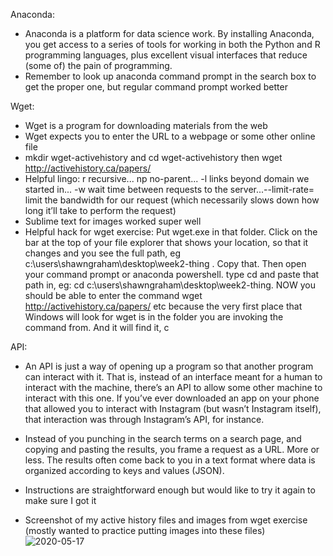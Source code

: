 Anaconda:

- Anaconda is a platform for data science work. By installing Anaconda, you get access to a series of tools for working in both the Python and R programming languages, plus excellent visual interfaces that reduce (some of) the pain of programming.
- Remember to look up anaconda command prompt in the search box to get the proper one, but regular command prompt worked better 

Wget:

- Wget is a program for downloading materials from the web
- Wget expects you to enter the URL to a webpage or some other online file
- mkdir wget-activehistory and cd wget-activehistory then wget http://activehistory.ca/papers/
- Helpful lingo: r recursive... np no-parent... -l links beyond domain we started in... -w wait time between requests to the server...--limit-rate= limit the bandwidth for our request (which necessarily slows down how long it’ll take to perform the request)
- Sublime text for images worked super well 
- Helpful hack for wget exercise: Put wget.exe in that folder. Click on the bar at the top of your file explorer that shows your location, so that it changes and you see the full path, eg c:\users\shawngraham\desktop\week2-thing . Copy that. Then open your command prompt or anaconda powershell. type cd and paste that path in, eg: cd c:\users\shawngraham\desktop\week2-thing. NOW you should be able to enter the command wget http://activehistory.ca/papers/ etc because the very first place that Windows will look for wget is in the folder you are invoking the command from. And it will find it, c

API:

- An API is just a way of opening up a program so that another program can interact with it. That is, instead of an interface meant for a human to interact with the machine, there’s an API to allow some other machine to interact with this one. If you’ve ever downloaded an app on your phone that allowed you to interact with Instagram (but wasn’t Instagram itself), that interaction was through Instagram’s API, for instance.
- Instead of you punching in the search terms on a search page, and copying and pasting the results, you frame a request as a URL. More or less. The results often come back to you in a text format where data is organized according to keys and values (JSON).
- Instructions are straightforward enough but would like to try it again to make sure I got it

- Screenshot of my active history files and images from wget exercise (mostly wanted to practice putting images into these files)
![2020-05-17](https://user-images.githubusercontent.com/64856056/82165820-886a6300-9884-11ea-8d2b-02c82d7d1f60.png)

